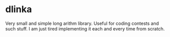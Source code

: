 # dlinka
Very small and simple long arithm library. Useful for coding contests and such stuff. I am just tired implementing it each and every time from scratch.